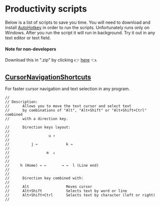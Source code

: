 # Productivity scripts

Below is a list of scripts to save you time.
You will need to download and install [AutoHotkey](https://www.autohotkey.com) in order to run the scripts.
Unfortunately runs only on Windows. After you run the script it will run in background. Try it out in any text editor or text field.

#### Note for non-developers

Download this in ".zip" by clicking 👉 [here](https://github.com/BorisKaravasilev/ProductivityScripts/archive/master.zip) 👈.

## [CursorNavigationShortcuts](CursorNavigationShortcuts.ahs)

For faster cursor navigation and text selection in any program.

```
//
// Description:
//      Allows you to move the text cursor and select text
//      by combinations of "Alt", "Alt+Shift" or "Alt+Shift+Ctrl" combined
//      with a direction key.

//      Direction keys layout:
//
//                  u ↑
//
//          j ←             k →
//
//                 m  ↓
//
//
//     h (Home) ← ←       → →  l (Line end)
//
//
//      Direction key combined with:
//
//      Alt                 Moves cursor
//      Alt+Shift           Selects text by word or line
//      Alt+Shift+Ctrl      Selects text by character (left or right)
//
```

